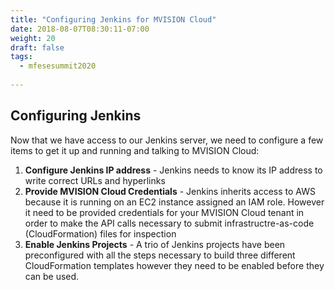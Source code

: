 ```yaml
---
title: "Configuring Jenkins for MVISION Cloud"
date: 2018-08-07T08:30:11-07:00
weight: 20
draft: false
tags:
  - mfesesummit2020
  
---
```


## Configuring Jenkins

Now that we have access to our Jenkins server, we need to configure a few items to get it up and running and talking to MVISION Cloud:

1. **Configure Jenkins IP address** - Jenkins needs to know its IP address to write correct URLs and hyperlinks
2. **Provide MVISION Cloud Credentials** - Jenkins inherits access to AWS because it is running on an EC2 instance assigned an IAM role.  However it need to be provided credentials for your MVISION Cloud tenant in order to make the API calls necessary to submit infrastructre-as-code (CloudFormation) files for inspection
3. **Enable Jenkins Projects** - A trio of Jenkins projects have been preconfigured with all the steps necessary to build three different CloudFormation templates however they need to be enabled before they can be used.


